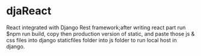 # djaReact
React integrated with Django Rest framework;after writing react part run $npm run build, copy then production version of static, and paste those js &amp; css files into django staticfiles folder into js folder to run local host in django.
